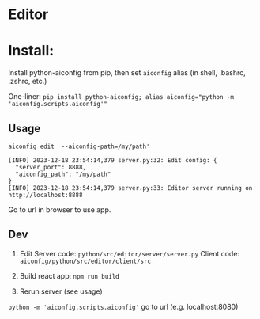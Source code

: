 # Editor

# Install:

Install python-aiconfig from pip, then set `aiconfig` alias (in shell, .bashrc, .zshrc, etc.)

One-liner:
`pip install python-aiconfig; alias aiconfig="python -m 'aiconfig.scripts.aiconfig'"`

## Usage

`aiconfig edit  --aiconfig-path=/my/path'`

```
[INFO] 2023-12-18 23:54:14,379 server.py:32: Edit config: {
  "server_port": 8888,
  "aiconfig_path": "/my/path"
}
[INFO] 2023-12-18 23:54:14,379 server.py:33: Editor server running on http://localhost:8888
```

Go to url in browser to use app.

## Dev

1. Edit
   Server code: `python/src/editor/server/server.py`
   Client code: `aiconfig/python/src/editor/client/src`

2. Build react app: `npm run build`

3. Rerun server (see usage)

`python -m 'aiconfig.scripts.aiconfig'`
go to url (e.g. localhost:8080)